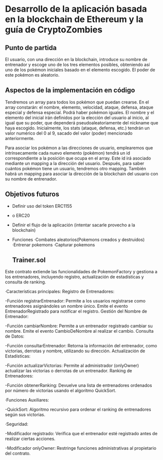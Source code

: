 # Desarrollo de la aplicación basada en la blockchain de Ethereum y la guía de CryptoZombies

## Punto de partida

El usuario, con una dirección en la blockchain, introduce su nombre de entrenador y escoge uno de los tres elementos posibles, obteniendo así uno de los pokémon iniciales basado en el elemento escogido. El poder de este pokémon es aleatorio.

## Aspectos de la implementación en código

Tendremos un array para todos los pokémon que puedan crearse. En el array constarán: el nombre, elemento, velocidad, ataque, defensa, ataque especial y defensa especial. Podrá haber pokémon iguales. El nombre y el elemento del inicial irán definidos por la elección del usuario al inicio, al igual que su poder, que dependerá pseudoaleatoriamente del nickname que haya escogido. Inicialmente, los stats (ataque, defensa, etc.) tendrán un valor numérico del 0 al 9, sacado del valor (poder) mencionado anteriormente.

Para asociar los pokémon a las direcciones de usuario, emplearemos que intrínsecamente cada nuevo elemento (pokémon) tendrá un id correspondiente a la posición que ocupa en el array. Este id irá asociado mediante un mapping a la dirección del usuario. Después, para saber cuántos pokémon tiene un usuario, tendremos otro mapping. También habrá un mapping para asociar la dirección de la blockchain del usuario con su nombre de entrenador.

## Objetivos futuros

- Definir uso del token ERC1155
- o ERC20
- Definir el flujo de la aplicación (intentar sacarle provecho a la blockchain)
- Funciones
  ·Combates aleatorios(Pokemons creados y destruidos)
  ·Entrenar pokemons
  ·Capturar pokemons

  ## Trainer.sol
  
Este contrato extiende las funcionalidades de PokemonFactory y gestiona a los entrenadores, incluyendo registro, actualización de estadísticas y consulta de ranking.

·Características principales:
Registro de Entrenadores:

  -Función registrarEntrenador: Permite a los usuarios registrarse como entrenadores asignándoles un nombre único.
  Emite el evento EntrenadorRegistrado para notificar el registro.
  Gestión del Nombre de Entrenador:
  
  -Función cambiarNombre: Permite a un entrenador registrado cambiar su nombre.
  Emite el evento CambioDeNombre al realizar el cambio.
  Consulta de Datos:
  
  -Función consultarEntrenador: Retorna la información del entrenador, como victorias, derrotas y nombre, utilizando su dirección.
  Actualización de Estadísticas:
  
  -Función actualizarVictorias: Permite al administrador (onlyOwner) actualizar las victorias o derrotas de un entrenador.
  Ranking de Entrenadores:
  
  -Función obtenerRanking: Devuelve una lista de entrenadores ordenados por número de victorias usando el algoritmo QuickSort.

·Funciones Auxiliares:

  -QuickSort: Algoritmo recursivo para ordenar el ranking de entrenadores según sus victorias.

·Seguridad:

  -Modificador registrado: Verifica que el entrenador esté registrado antes de realizar ciertas acciones.

  -Modificador onlyOwner: Restringe funciones administrativas al propietario del contrato.
